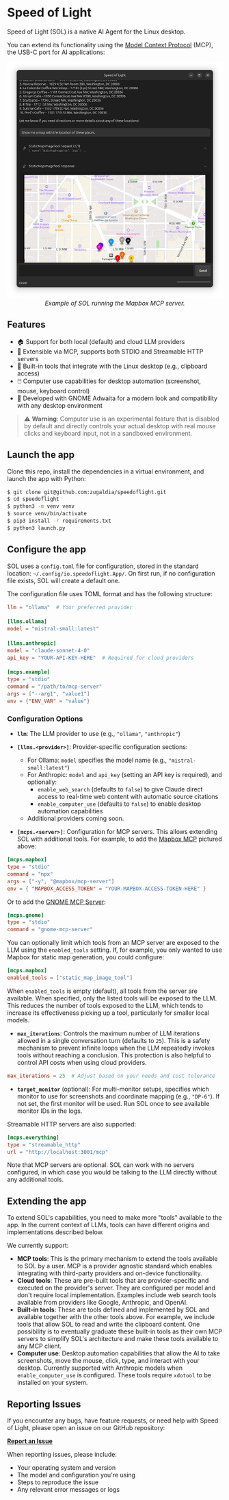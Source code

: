 # Speed of Light

Speed of Light (SOL) is a native AI Agent for the Linux desktop.

You can extend its functionality using the [Model Context Protocol](https://modelcontextprotocol.io) (MCP), the USB-C port for AI applications:
<div align="center">
  <img src="assets/sol-mapbox.png" alt="SOL Screenshot">
  <br><em>Example of SOL running the Mapbox MCP server.</em>
</div>

## Features
- 🏠 Support for both local (default) and cloud LLM providers
- 🔧 Extensible via MCP, supports both STDIO and Streamable HTTP servers
- 🐧 Built-in tools that integrate with the Linux desktop (e.g., clipboard access)
- 🖱️ Computer use capabilities for desktop automation (screenshot, mouse, keyboard control)
- 🎨 Developed with GNOME Adwaita for a modern look and compatibility with any desktop environment

> ⚠️ **Warning**: Computer use is an experimental feature that is disabled by default and directly controls your actual desktop with real mouse clicks and keyboard input, not in a sandboxed environment.

## Launch the app

Clone this repo, install the dependencies in a virtual environment, and launch the app with Python:

```bash
$ git clone git@github.com:zugaldia/speedoflight.git
$ cd speedoflight
$ python3 -m venv venv
$ source venv/bin/activate
$ pip3 install -r requirements.txt
$ python3 launch.py
```

## Configure the app

SOL uses a `config.toml` file for configuration, stored in the standard location: `~/.config/io.speedoflight.App/`. On first run, if no configuration file exists, SOL will create a default one.

The configuration file uses TOML format and has the following structure:

```toml
llm = "ollama"  # Your preferred provider

[llms.ollama]
model = "mistral-small:latest"

[llms.anthropic]
model = "claude-sonnet-4-0"
api_key = "YOUR-API-KEY-HERE"  # Required for cloud providers

[mcps.example]
type = "stdio"
command = "/path/to/mcp-server"
args = ["--arg1", "value1"]
env = {"ENV_VAR" = "value"}
```

### Configuration Options

- **`llm`**: The LLM provider to use (e.g., `"ollama"`, `"anthropic"`)

- **`[llms.<provider>]`**: Provider-specific configuration sections:
  - For Ollama: `model` specifies the model name (e.g., `"mistral-small:latest"`)
  - For Anthropic: `model` and `api_key` (setting an API key is required), and optionally:
    - `enable_web_search` (defaults to `false`) to give Claude direct access to real-time web content with automatic source citations
    - `enable_computer_use` (defaults to `false`) to enable desktop automation capabilities
  - Additional providers coming soon.

- **`[mcps.<server>]`**: Configuration for MCP servers. This allows extending SOL with additional tools. For example, to add the [Mapbox MCP](https://github.com/mapbox/mcp-server) pictured above:

```toml
[mcps.mapbox]
type = "stdio"
command = "npx"
args = ["-y", "@mapbox/mcp-server"]
env = { "MAPBOX_ACCESS_TOKEN" = "YOUR-MAPBOX-ACCESS-TOKEN-HERE" }
```

Or to add the [GNOME MCP Server](https://github.com/bilelmoussaoui/gnome-mcp-server):

```toml
[mcps.gnome]
type = "stdio"
command = "gnome-mcp-server"
```

You can optionally limit which tools from an MCP server are exposed to the LLM using the `enabled_tools` setting. If, for example, you only wanted to use Mapbox for static map generation, you could configure:

```toml
[mcps.mapbox]
enabled_tools = ["static_map_image_tool"]
```

When `enabled_tools` is empty (default), all tools from the server are available. When specified, only the listed tools will be exposed to the LLM. This reduces the number of tools exposed to the LLM, which tends to increase its effectiveness picking up a tool, particularly for smaller local models.

- **`max_iterations`**: Controls the maximum number of LLM iterations allowed in a single conversation turn (defaults to `25`). This is a safety mechanism to prevent infinite loops when the LLM repeatedly invokes tools without reaching a conclusion. This protection is also helpful to control API costs when using cloud providers.

```toml
max_iterations = 25  # Adjust based on your needs and cost tolerance
```

- **`target_monitor`** (optional): For multi-monitor setups, specifies which monitor to use for screenshots and coordinate mapping (e.g., `"DP-6"`). If not set, the first monitor will be used. Run SOL once to see available monitor IDs in the logs.

Streamable HTTP servers are also supported:

```toml
[mcps.everything]
type = "streamable_http"
url = "http://localhost:3001/mcp"
```

Note that MCP servers are optional. SOL can work with no servers configured, in which case you would be talking to the LLM directly without any additional tools.

## Extending the app

To extend SOL's capabilities, you need to make more "tools" available to the app. In the current context of LLMs, tools can have different origins and implementations described below.

We currently support:

- **MCP tools**: This is the primary mechanism to extend the tools available to SOL by a user. MCP is a provider agnostic standard which enables integrating with third-party providers and on-device functionality.
- **Cloud tools**: These are pre-built tools that are provider-specific and executed on the provider's server. They are configured per model and don't require local implementation. Examples include web search tools available from providers like Google, Anthropic, and OpenAI.
- **Built-in tools**: These are tools defined and implemented by SOL and available together with the other tools above. For example, we include tools that allow SOL to read and write the clipboard content. One possibility is to eventually graduate these built-in tools as their own MCP servers to simplify SOL's architecture and make these tools available to any MCP client.
- **Computer use**: Desktop automation capabilities that allow the AI to take screenshots, move the mouse, click, type, and interact with your desktop. Currently supported with Anthropic models when `enable_computer_use` is configured. These tools require `xdotool` to be installed on your system.

## Reporting Issues

If you encounter any bugs, have feature requests, or need help with Speed of Light, please open an issue on our GitHub repository:

**[Report an Issue](https://github.com/zugaldia/speedoflight/issues)**

When reporting issues, please include:
- Your operating system and version
- The model and configuration you're using
- Steps to reproduce the issue
- Any relevant error messages or logs 
